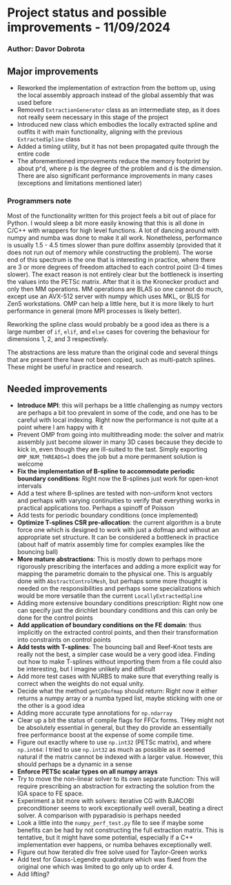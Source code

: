 # Project status and possible improvements - 11/09/2024
### Author: Davor Dobrota

## Major improvements
- Reworked the implementation of extraction from the bottom up, using the local assembly 
  approach instead of the global assembly that was used before
- Removed `ExtractionGenerator` class as an intermediate step, as it does not really
  seem necessary in this stage of the project
- Introduced new class which embodies the locally extracted spline and outfits it with
  main functionality, aligning with the previous `ExtractedSpline` class
- Added a timing utility, but it has not been propagated quite through the entire code
- The aforementioned improvements reduce the memory footprint by about p^d, where p is
  the degree of the problem and d is the dimension. There are also significant performance
  improvements in many cases (exceptions and limitations mentioned later)

### Programmers note
Most of the functionality written for this project feels a bit out of place for Python.
I would sleep a bit more easily knowing that this is all done in C/C++ with wrappers for 
high level functions. A lot of dancing around with numpy and numba was done to make it 
all work. Nonetheless, performance is usually 1.5 - 4.5 times slower than pure dolfinx 
assembly (provided that it does not run out of memory while constructing the problem).
The worse end of this spectrum is the one that is interesting in practice, where there 
are 3 or more degrees of freedom attached to each control point (3-4 times slower).
The exact reason is not entirely clear but the bottleneck is inserting the values into 
the PETSc matrix. After that it is the Kronecker product and only then MM operations.
MM operations are BLAS so one cannot do much, except use an AVX-512 server with numpy
which uses MKL, or BLIS for Zen5 workstations. OMP can help a little here, but it is 
more likely to hurt performance in general (more MPI processes is likely better).

Reworking the spline class would probably be a good idea as there is a large number of 
`if`, `elif`, and `else` cases for covering the behaviour for dimensions 1, 2, and 3 
respectively. 

The abstractions are less mature than the original code and several things that are
present there have not been copied, such as multi-patch splines. These might be useful in
practice and research. 

## Needed improvements
- **Introduce MPI**: this will perhaps be a little challenging as numpy vectors are perhaps 
  a bit too prevalent in some of the code, and one has to be careful with local indexing.
  Right now the performance is not quite at a point where I am happy with it
- Prevent OMP from going into multithreading mode: the solver and matrix assembly just 
  become slower in many 3D cases because they decide to kick in, even though they are 
  ill-suited to the tast. Simply exporting `OMP_NUM_THREADS=1` does the job but a more 
  permanent solution is welcome
- **Fix the implementation of B-spline to accommodate periodic boundary conditions**: Right
  now the B-splines just work for open-knot intervals
- Add a test where B-splines are tested with non-uniform knot vectors and perhaps with 
  varying continuities to verify that everything works in practical applications too.
  Perhaps a spinoff of Poisson
- Add tests for periodic boundary conditions (once implemented)
- **Optimize T-splines CSR pre-allocation**: the current algorithm is a brute force one which
  is designed to work with just a dofmap and without an appropriate set structure. It 
  can be considered a bottleneck in practice (about half of matrix assembly time for
  complex examples like the bouncing ball)
- **More mature abstractions**: This is mostly down to perhaps more rigorously prescribing 
  the interfaces and adding a more explicit way for mapping the parametric domain to the
  physical one. This is arguably done with `AbstractControlMesh`, but perhaps some more 
  thought is needed on the responsibilities and perhaps some specializations which would be
  more versatile than the current `LocallyExtractedSpline`
- Adding more extensive boundary conditions prescription: Right now one can specify just
  the dirichlet boundary conditions and this can only be done for the control points
- **Add application of boundary conditions on the FE domain**: thus implicitly on the
  extracted control points, and then their transformation into constraints on control points
- **Add tests with T-splines**: The bouncing ball and Reef-Knot tests are really not the best, a 
  simpler case would be a very good idea. Finding out how to make T-splines without importing
  them from a file could also be interesting, but I imagine unlikely and difficult
- Add more test cases with NURBS to make sure that everything really is correct when the 
  weights do not equal unity.
- Decide what the method `getCpDofmap` should return: Right now it either returns a numpy
  array or a numba typed list, maybe sticking with one or the other is a good idea
- Adding more accurate type annotations for `np.ndarray`
- Clear up a bit the status of compile flags for FFCx forms. THey might not be absolutely 
  essential in general, but they do provide an essentially free performance boost at the 
  expense of some compile time. 
- Figure out exactly where to use `np.int32` (PETSc matrix), and where `np.int64`: I tried
  to use `np.int32` as much as possible as it seemed natural if the matrix cannot be indexed
  with a larger value. However, this should perhaps be a dynamic in a sense
- **Enforce PETSc scalar types on all numpy arrays**
- Try to move the non-linear solver to its own separate function: This will require prescribing
  an abstraction for extracting the solution from the IGA space to FE space.
- Experiment a bit more with solvers: iterative CG with BJACOBI preconditioner seems to work
  exceptionally well overall, beating a direct solver. A comparison with pyparadisio is
  perhaps needed
- Look a little into the `numpy_perf_test.py` file to see if maybe some benefits can be had
  by not constructing the full extraction matrix. This is tentative, but it might have some
  potential, especially if a C++ implementation ever happens, or numba behaves exceptionally 
  well.
- Figure out how iterated div free solve used for Taylor-Green works
- Add test for Gauss-Legendre quadrature which was fixed from the original one which was 
  limited to go only up to order 4.
- Add lifting?